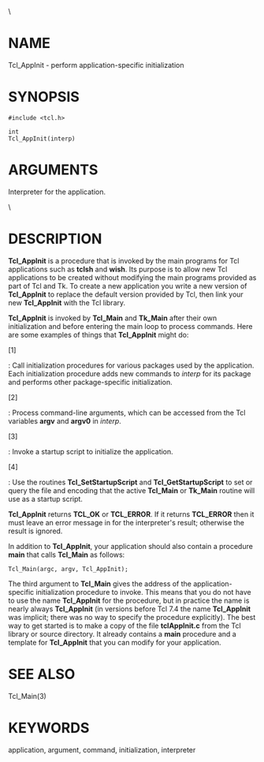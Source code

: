 \

# NAME

Tcl_AppInit - perform application-specific initialization

# SYNOPSIS

    #include <tcl.h>

    int
    Tcl_AppInit(interp)

# ARGUMENTS

Interpreter for the application.

\

# DESCRIPTION

**Tcl_AppInit** is a procedure that is invoked by the main programs for
Tcl applications such as **tclsh** and **wish**. Its purpose is to allow
new Tcl applications to be created without modifying the main programs
provided as part of Tcl and Tk. To create a new application you write a
new version of **Tcl_AppInit** to replace the default version provided
by Tcl, then link your new **Tcl_AppInit** with the Tcl library.

**Tcl_AppInit** is invoked by **Tcl_Main** and **Tk_Main** after their
own initialization and before entering the main loop to process
commands. Here are some examples of things that **Tcl_AppInit** might
do:

\[1\]

:   Call initialization procedures for various packages used by the
    application. Each initialization procedure adds new commands to
    *interp* for its package and performs other package-specific
    initialization.

\[2\]

:   Process command-line arguments, which can be accessed from the Tcl
    variables **argv** and **argv0** in *interp*.

\[3\]

:   Invoke a startup script to initialize the application.

\[4\]

:   Use the routines **Tcl_SetStartupScript** and
    **Tcl_GetStartupScript** to set or query the file and encoding that
    the active **Tcl_Main** or **Tk_Main** routine will use as a startup
    script.

**Tcl_AppInit** returns **TCL_OK** or **TCL_ERROR**. If it returns
**TCL_ERROR** then it must leave an error message in for the
interpreter\'s result; otherwise the result is ignored.

In addition to **Tcl_AppInit**, your application should also contain a
procedure **main** that calls **Tcl_Main** as follows:

    Tcl_Main(argc, argv, Tcl_AppInit);

The third argument to **Tcl_Main** gives the address of the
application-specific initialization procedure to invoke. This means that
you do not have to use the name **Tcl_AppInit** for the procedure, but
in practice the name is nearly always **Tcl_AppInit** (in versions
before Tcl 7.4 the name **Tcl_AppInit** was implicit; there was no way
to specify the procedure explicitly). The best way to get started is to
make a copy of the file **tclAppInit.c** from the Tcl library or source
directory. It already contains a **main** procedure and a template for
**Tcl_AppInit** that you can modify for your application.

# SEE ALSO

Tcl_Main(3)

# KEYWORDS

application, argument, command, initialization, interpreter
